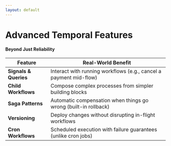 ```yaml
---
layout: default
---
```


# Advanced Temporal Features

#### Beyond Just Reliability

| **Feature** | **Real-World Benefit** |
|---|---|
| **Signals & Queries** | Interact with running workflows (e.g., cancel a payment mid-flow) |
| **Child Workflows** | Compose complex processes from simpler building blocks |
| **Saga Patterns** | Automatic compensation when things go wrong (built-in rollback) |
| **Versioning** | Deploy changes without disrupting in-flight workflows |
| **Cron Workflows** | Scheduled execution with failure guarantees (unlike cron jobs) |

<!--
**Speaker Notes - Advanced Temporal Features:**

- Start with the progression: "Beyond the core reliability features, Temporal provides several advanced capabilities that we've leveraged to solve complex payment orchestration challenges. Let me walk you through our favorites."

- For Signals & Queries:
  * "Signals allow you to send information to a running workflow, changing its execution path."
  * "Real example: When a customer wants to cancel a pending payment, we send a signal to the workflow which triggers our cancellation logic - even if it's in the middle of processing."
  * "Queries let you ask a running workflow about its current state without affecting execution."
  * "Our customer support team uses queries to check exactly where a payment is in the process without looking at logs or databases."

- For Child Workflows:
  * "Child workflows let you compose complex processes from simpler, reusable parts."
  * "We've built a library of standard financial workflows - account verification, currency exchange, compliance checking - that we compose into higher-level services."
  * "For example, our 'multi-currency payment' workflow creates child workflows for each currency conversion step."
  * "This modularity dramatically improves our development speed and code maintainability."

- For Saga Patterns:
  * "The saga pattern is a sequence of transactions where each step has a compensation action if something goes wrong."
  * "In our payment flows, if we debit an account but then can't complete the full transaction, we automatically trigger a compensation workflow to refund the customer."
  * "Before Temporal, implementing sagas required complex custom code. Now it's a built-in pattern."
  * "This has eliminated cases where money gets stuck in an intermediate state."

- For Versioning:
  * "This is crucial for production systems - the ability to deploy new workflow code without interrupting in-flight executions."
  * "When we improve a payment workflow, Temporal ensures that transactions already in progress complete using the version they started with."
  * "New transactions use the latest version, which means no downtime during deploys."
  * "We routinely deploy improvements multiple times per week without affecting active payments."

- For Cron Workflows:
  * "Unlike traditional cron jobs that can silently fail, Temporal cron workflows have all the same durability guarantees."
  * "We use these for scheduled batch operations like daily settlement runs and reconciliation tasks."
  * "If the scheduled task fails, Temporal ensures it retries properly - we don't miss a settlement run just because a server was down at 2 AM."

- End with the broader picture: "These advanced features have transformed how we think about building financial systems. We're now building workflows that would have been prohibitively complex to implement reliably before Temporal."

- Time target: 2 minutes - emphasize how these technical features solve real business problems
-->
